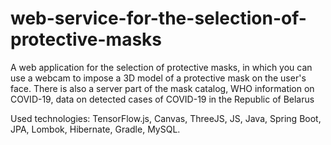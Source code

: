 # web-service-for-the-selection-of-protective-masks
A web application for the selection of protective masks, in which you can use a webcam to impose a 3D model of a protective mask on the user's face. There is also a server part of the mask catalog, WHO information on COVID-19, data on detected cases of COVID-19 in the Republic of Belarus

Used technologies: TensorFlow.js, Canvas, ThreeJS, JS, Java, Spring Boot, JPA, Lombok, Hibernate, Gradle, MySQL.
